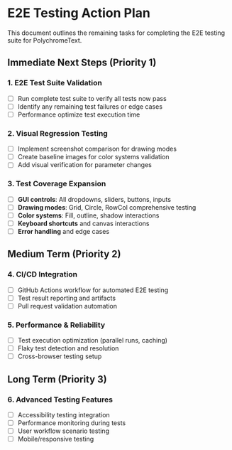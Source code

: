 # E2E Testing Action Plan

This document outlines the remaining tasks for completing the E2E testing suite for PolychromeText.

## Immediate Next Steps (Priority 1)

### 1. E2E Test Suite Validation
- [ ] Run complete test suite to verify all tests now pass
- [ ] Identify any remaining test failures or edge cases
- [ ] Performance optimize test execution time

### 2. Visual Regression Testing
- [ ] Implement screenshot comparison for drawing modes
- [ ] Create baseline images for color systems validation
- [ ] Add visual verification for parameter changes

### 3. Test Coverage Expansion
- [ ] **GUI controls**: All dropdowns, sliders, buttons, inputs
- [ ] **Drawing modes**: Grid, Circle, RowCol comprehensive testing
- [ ] **Color systems**: Fill, outline, shadow interactions
- [ ] **Keyboard shortcuts** and canvas interactions
- [ ] **Error handling** and edge cases

## Medium Term (Priority 2)

### 4. CI/CD Integration
- [ ] GitHub Actions workflow for automated E2E testing
- [ ] Test result reporting and artifacts
- [ ] Pull request validation automation

### 5. Performance & Reliability
- [ ] Test execution optimization (parallel runs, caching)
- [ ] Flaky test detection and resolution
- [ ] Cross-browser testing setup

## Long Term (Priority 3)

### 6. Advanced Testing Features
- [ ] Accessibility testing integration
- [ ] Performance monitoring during tests
- [ ] User workflow scenario testing
- [ ] Mobile/responsive testing
